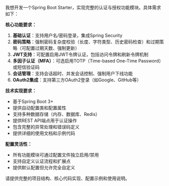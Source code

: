 我想开发一个Spring Boot Starter，实现完整的认证与授权功能模块。具体需求如下：

**核心功能要求：**
1. **基础认证**：支持用户名/密码登录，集成Spring Security
2. **密码策略**：强制密码复杂度校验（长度、字符类型、历史密码检查）和过期策略（可配置过期天数、强制更新）
3. **JWT支持**：可配置启用JWT令牌认证，包括访问令牌和刷新令牌机制
4. **多因子认证（MFA）**：可选启用TOTP（Time-based One-Time Password）或短信验证码
5. **会话管理**：支持会话超时、并发会话控制、强制用户下线功能
6. **OAuth2集成**：支持第三方OAuth2登录（如Google、GitHub等）

**技术实现要求：**
- 基于Spring Boot 3+
- 提供自动配置类和配置属性
- 支持多种数据存储（内存、数据库、Redis）
- 提供REST API端点用于认证操作
- 包含完整的异常处理和错误码定义
- 提供详细的使用文档和示例代码

**配置灵活性：**
- 所有功能模块可通过配置文件独立启用/禁用
- 支持自定义认证流程和扩展点
- 提供默认配置但允许完全自定义

请提供完整的项目结构、核心代码实现、配置示例和使用说明。
